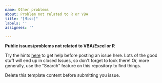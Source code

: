 ```yaml
---
name: Other problems
about: Problem not related to R or VBA
title: "[Misc]"
labels: ''
assignees: ''

---
```


**Public issues/problems not related to VBA/Excel or R**

Try the hints [here](https://bss-osca.github.io/tfa/help.html) to get help before posting an issue here. Lots of the good stuff will end up in closed Issues, so don't forget to look there! Or, more generally, use the "Search" feature on this repository to find things.

Delete this template  content before submitting you issue.
